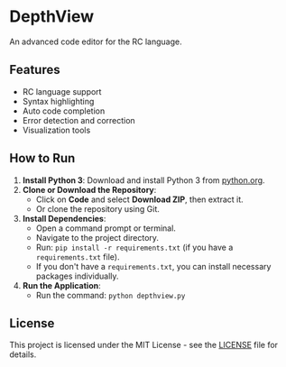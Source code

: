 # DepthView

An advanced code editor for the RC language.

## Features

- RC language support
- Syntax highlighting
- Auto code completion
- Error detection and correction
- Visualization tools

## How to Run

1. **Install Python 3**: Download and install Python 3 from [python.org](https://www.python.org/downloads/).
2. **Clone or Download the Repository**:
   - Click on **Code** and select **Download ZIP**, then extract it.
   - Or clone the repository using Git.
3. **Install Dependencies**:
   - Open a command prompt or terminal.
   - Navigate to the project directory.
   - Run: `pip install -r requirements.txt` (if you have a `requirements.txt` file).
   - If you don't have a `requirements.txt`, you can install necessary packages individually.
4. **Run the Application**:
   - Run the command: `python depthview.py`

## License

This project is licensed under the MIT License - see the [LICENSE](LICENSE) file for details.
